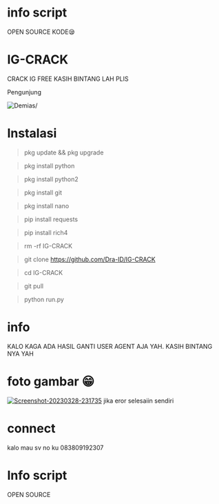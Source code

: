 # info script
OPEN SOURCE KODE😪
# IG-CRACK
CRACK IG FREE KASIH BINTANG LAH PLIS

Pengunjung 
<p align=left> <img src=https://komarev.com/ghpvc/?username=halokangdec alt=Demias/> </p>

# Instalasi

> pkg update && pkg upgrade

> pkg install python

> pkg install python2

> pkg install git

> pkg install nano

> pip install requests

> pip install rich4

> rm -rf IG-CRACK

> git clone https://github.com/Dra-ID/IG-CRACK

> cd IG-CRACK

> git pull

> python run.py
# info
KALO KAGA ADA HASIL GANTI USER AGENT AJA YAH.
KASIH BINTANG NYA YAH
# foto gambar 😁
<a href="https://ibb.co/BjTqJ2p"><img src="https://i.ibb.co/hH2DNF6/Screenshot-20230328-231735.jpg" alt="Screenshot-20230328-231735" border="0"></a>
jika eror selesaiin sendiri
# connect
kalo mau sv no ku 083809192307
# Info script

OPEN SOURCE 
